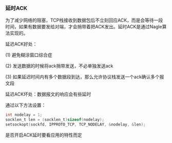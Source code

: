 ### 延时ACK

为了减少网络的阻塞，TCP栈接收到数据包后不立刻回应ACK，而是会等待一段时间，如果有数据要发给对端，才会捎带着把ACK发出。延时ACK是通过Nagle算法实现的。

延迟ACK好处：

(1) 避免糊涂窗口综合症

(2) 发送数据的时候将ack捎带发送，不必单独发送ack

(3) 如果延迟时间内有多个数据段到达，那么允许协议栈发送一个ack确认多个报文段

延迟ACK坏处：数据报文的响应会有些延时



通过以下方法设置：

```c
int nodelay = 1;
socklen_t len = (socklen_t)sizeof(nodelay);
setsockopt(sockfd, IPPROTO_TCP, TCP_NODELAY, &nodelay, &len);
```



是否开启ACK延时要看应用的特性而定